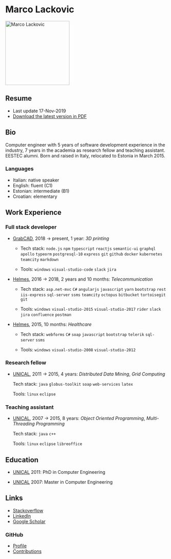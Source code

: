 # Marco Lackovic

<img src="https://github.com/lackovic.png" alt="Marco Lackovic" width="200"/>

## Resume

* Last update 17-Nov-2019
* [Download the latest version in PDF](https://github.com/lackovic/resume/raw/master/marco-lackovic-resume.pdf)

## Bio

Computer engineer with 5 years of software development experience in the industry, 7 years in the academia as research fellow and teaching assistant. EESTEC alumni. Born and raised in Italy, relocated to Estonia in March 2015.

### Languages

* Italian: native speaker
* English: fluent (C1)
* Estonian: intermediate (B1)
* Croatian: elementary

## Work Experience

### Full stack developer

* [GrabCAD](https://grabcad.com/), 2018 → present, 1 year: *3D printing*
    
    * Tech stack: `node.js` `npm` `typescript` `reactjs` `semantic-ui` `graphql` `apollo` `typeorm` `postgresql-10` `express` `git` `github` `docker` `kubernetes` `teamcity` `markdown`
    
    * Tools: `windows` `visual-studio-code` `slack` `jira`

* [Helmes](https://www.helmes.com/), 2016 → 2018, 2 years and 10 months: *Telecommunication*
    
    * Tech stack: `asp.net-mvc` `C#` `angularjs` `javascript` `yarn` `bootstrap` `rest` `iis-express` `sql-server` `ssms` `teamcity` `octopus` `bitbucket` `tortoisegit` `git`
    
    * Tools: `windows` `visual-studio-2015` `visual-studio-2017` `rider` `slack` `jira` `confluence` `postman`

* [Helmes](https://www.helmes.com/), 2015, 10 months: *Healthcare*
    
    * Tech stack: `webforms` `C#` `soap` `javascript` `bootstrap` `telerik` `sql-server` `ssms`
    
    * Tools: `windows` `visual-studio-2008` `visual-studio-2012`

### Research fellow

* [UNICAL](http://www.unicaladmission.it/), 2011 → 2015, 4 years: *Distributed Data Mining*, *Grid Computing*
    
    Tech stack: `java` `globus-toolkit` `soap` `web-services` `latex`
    
    Tools: `linux` `eclipse`

### Teaching assistant

* [UNICAL](http://www.unicaladmission.it/), 2007 → 2015, 8 years: *Object Oriented Programming*, *Multi-Threading Programming*
    
    Tech stack: `java` `c++`
    
    Tools: `linux` `eclipse` `libreoffice`

## Education

* [UNICAL](http://www.unicaladmission.it/) 2011: PhD in Computer Engineering

* [UNICAL](http://www.unicaladmission.it/) 2007: Master in Computer Engineering

## Links

* [Stackoverflow](https://stackoverflow.com/users/334569/marco-lackovic)
* [LinkedIn](https://www.linkedin.com/in/marco-lackovic-51a4952/)
* [Google Scholar](https://scholar.google.it/citations?user=QHgyV5UAAAAJ&hl=en)

### GitHub

* [Profile](https://github.com/lackovic)
* [Contributions](http://github.com/search?q=is%3Apr+author%3Alackovic)